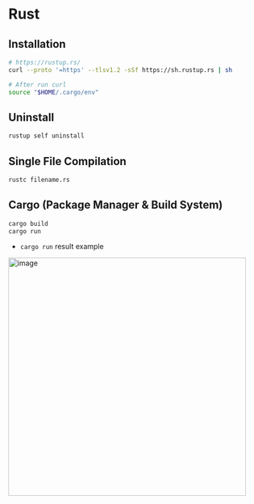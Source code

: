 # Rust

## Installation
```bash
# https://rustup.rs/
curl --proto '=https' --tlsv1.2 -sSf https://sh.rustup.rs | sh

# After run curl
source "$HOME/.cargo/env"
```

## Uninstall
```bash
rustup self uninstall
```

## Single File Compilation
```bash
rustc filename.rs
```

## Cargo (Package Manager & Build System)
```bash
cargo build
cargo run
```

- `cargo run` result example

<img width="471" alt="image" src="https://github.com/Nhahan/rust/assets/81916648/dd6b7be6-ea47-4d8c-a398-3ea3c47dadf7">

